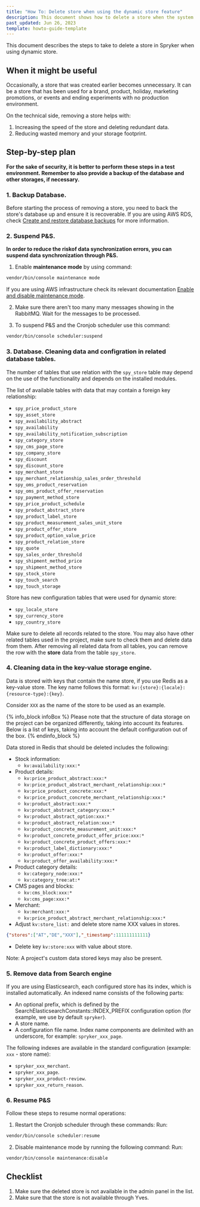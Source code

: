 ```yaml
---
title: "How To: Delete store when using the dynamic store feature"
description: This document shows how to delete a store when the system is running with a dynamic store feature.
past_updated: Jun 26, 2023
template: howto-guide-template
---
```


This document describes the steps to take to delete a store in Spryker when using dynamic store.

## When it might be useful

Occasionally, a store that was created earlier becomes unnecessary. It can be a store that has been used for a brand, product, holiday, marketing promotions, or events аnd ending experiments with no production environment. 

On the technical side, removing a store helps with:
1. Increasing the speed of the store and deleting redundant data.
2. Reducing wasted memory and your storage footprint.


## Step-by-step plan

**For the sake of security, it is better to perform these steps in a test environment. Remember to also provide a backup of the database and other storages, if necessary.**

### 1. Backup Database.

Before starting the process of removing a store, you need to back the store's database up and ensure it is recoverable.
If you are using AWS RDS, check [Create and restore database backups](/docs/cloud/dev/spryker-cloud-commerce-os/create-and-restore-database-backups.html) for more information. 


### 2. Suspend P&S.

**In order to reduce the riskof data synchronization errors, you can suspend data synchronization through P&S.**

1. Enable **maintenance mode** by using command: 
```bash
vendor/bin/console maintenance mode
```
If you are using AWS infrastructure check its relevant documentation [Enable and disable maintenance mode](docs/cloud/dev/spryker-cloud-commerce-os/manage-maintenance-mode/enable-and-disable-maintenance-mode.html).

2. Make sure there aren't too many many messages showing in the RabbitMQ. Wait for the messages to be processed.

3. To suspend P&S and the Cronjob scheduler use this command: 
```bash
vendor/bin/console scheduler:suspend
```


### 3. Database. Cleaning data and configration in related database tables.

The number of tables that use relation with the `spy_store` table may depend on the use of the functionality and depends on the installed modules.

The list of available tables with data that may contain a foreign key relationship:
- `spy_price_product_store`
- `spy_asset_store`
- `spy_availability_abstract`
- `spy_availability`
- `spy_availability_notification_subscription`
- `spy_category_store`
- `spy_cms_page_store`
- `spy_company_store`
- `spy_discount`
- `spy_discount_store`
- `spy_merchant_store`
- `spy_merchant_relationship_sales_order_threshold`
- `spy_oms_product_reservation`
- `spy_oms_product_offer_reservation`
- `spy_payment_method_store`
- `spy_price_product_schedule`
- `spy_product_abstract_store`
- `spy_product_label_store`
- `spy_product_measurement_sales_unit_store`
- `spy_product_offer_store`
- `spy_product_option_value_price`
- `spy_product_relation_store`
- `spy_quote`
- `spy_sales_order_threshold`
- `spy_shipment_method_price`
- `spy_shipment_method_store`
- `spy_stock_store`
- `spy_touch_search`
- `spy_touch_storage`

Store has new configuration tables that were used for dynamic store:
- `spy_locale_store`
- `spy_currency_store`
- `spy_country_store`

Make sure to delete all records related to the store. You may also have other related tables used in the project, make sure to check them and delete data from them.
After removing all related data from all tables, you can remove the row with the **store** data from the table `spy_store`. 
 
### 4. Cleaning data in the key-value storage engine.

Data is stored with keys that contain the name store, if you use Redis as a key-value store.
The key name follows this format: `kv:{store}:{locale}:{resource-type}:{key}`.

Consider `XXX` as the name of the store to be used as an example.

{% info_block infoBox %}
Please note that the structure of data storage on the project can be organized differently, taking into account its features.
Below is a list of keys, taking into account the default configuration out of the box.
{% endinfo_block %}

Data stored in Redis that should be deleted includes the following:
- Stock information: 
   - `kv:availability:xxx:*`
- Product details: 
    - `kv:price_product_abstract:xxx:*`
    - `kv:price_product_abstract_merchant_relationship:xxx:*`
    - `kv:price_product_concrete:xxx:*`
    - `kv:price_product_concrete_merchant_relationship:xxx:*`
    - `kv:product_abstract:xxx:*`
    - `kv:product_abstract_category:xxx:*`
    - `kv:product_abstract_option:xxx:*`
    - `kv:product_abstract_relation:xxx:*`
    - `kv:product_concrete_measurement_unit:xxx:*`
    - `kv:product_concrete_product_offer_price:xxx:*`
    - `kv:product_concrete_product_offers:xxx:*`
    - `kv:product_label_dictionary:xxx:*`
    - `kv:product_offer:xxx:*`
    - `kv:product_offer_availability:xxx:*`
- Product category details:
    - `kv:category_node:xxx:*`
    - `kv:category_tree:at:*`
- CMS pages and blocks: 
    - `kv:cms_block:xxx:*`
    - `kv:cms_page:xxx:*`
- Merchant: 
    - `kv:merchant:xxx:*`
    - `kv:price_product_abstract_merchant_relationship:xxx:*`
- Adjust `kv:store_list:` and delete store name XXX values in stores. 
```json
{"stores":["AT","DE","XXX"],"_timestamp":111111111111}
``` 
- Delete key `kv:store:xxx` with value about store. 


Note: A project's custom data stored keys may also be present.

### 5. Remove data from Search engine

If you are using Elasticsearch, each configured store has its index, which is installed automatically. An indexed name consists of the following parts:
- An optional prefix, which is defined by the SearchElasticsearchConstants::INDEX_PREFIX configuration option (for example, we use by default `spryker`).
- A store name.
- A configuration file name.
Index name components are delimited with an underscore, for example:  `spryker_xxx_page`.

The following indexes are available in the standard configuration (example: `xxx` -  store name): 

- `spryker_xxx_merchant`.
- `spryker_xxx_page`.
- `spryker_xxx_product-review`.
- `spryker_xxx_return_reason`.

### 6. Resume P&S

Follow these steps to resume normal operations:

1. Restart the Cronjob scheduler through these commands: 
Run:  
```bash
vendor/bin/console scheduler:resume
``` 
2. Disable maintenance mode by running the following command:
Run: 
```bash
vendor/bin/console maintenance:disable
``` 


## Checklist

1. Make sure the deleted store is not available in the admin panel in the list.
2. Make sure that the store is not available through Yves.
